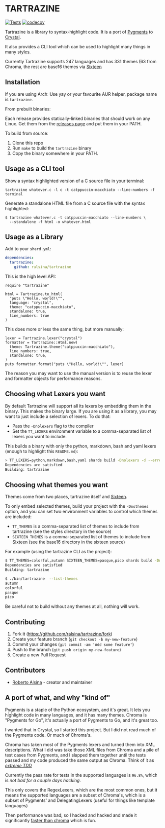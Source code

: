 # TARTRAZINE

[![Tests](https://github.com/ralsina/tartrazine/actions/workflows/ci.yml/badge.svg)](https://github.com/ralsina/tartrazine/actions/workflows/ci.yml)
[![codecov](https://codecov.io/gh/ralsina/tartrazine/branch/main/graph/badge.svg?token=52XBPNL99F)](https://codecov.io/gh/ralsina/tartrazine)

Tartrazine is a library to syntax-highlight code. It is
a port of [Pygments](https://pygments.org/) to
[Crystal](https://crystal-lang.org/).

It also provides a CLI tool which can be used to highlight many things in many styles.

Currently Tartrazine supports 247 languages and has 331 themes (63 from Chroma,
the rest are base16 themes via [Sixteen](https://github.com/ralsina/sixteen)

## Installation

If you are using Arch: Use yay or your favourite AUR helper, package name is `tartrazine`.

From prebuilt binaries:

Each release provides statically-linked binaries that should
work on any Linux. Get them from the [releases page](https://github.com/ralsina/tartrazine/releases)
and put them in your PATH.

To build from source:

1. Clone this repo
2. Run `make` to build the `tartrazine` binary
3. Copy the binary somewhere in your PATH.

## Usage as a CLI tool

Show a syntax highlighted version of a C source file in your terminal:

```shell
tartrazine whatever.c -l c -t catppuccin-macchiato --line-numbers -f terminal
```

Generate a standalone HTML file from a C source file with the syntax highlighted:

```shell
$ tartrazine whatever.c -t catppuccin-macchiato --line-numbers \
  --standalone -f html -o whatever.html
```

## Usage as a Library

Add to your `shard.yml`:

```yaml
dependencies:
  tartrazine:
    github: ralsina/tartrazine
```

This is the high level API:

```crystal
require "tartrazine"

html = Tartrazine.to_html(
  "puts \"Hello, world!\"",
  language: "crystal",
  theme: "catppuccin-macchiato",
  standalone: true,
  line_numbers: true
)
```

This does more or less the same thing, but more manually:

```crystal
lexer = Tartrazine.lexer("crystal")
formatter = Tartrazine::Html.new(
  theme: Tartrazine.theme("catppuccin-macchiato"),
  line_numbers: true,
  standalone: true,
)
puts formatter.format("puts \"Hello, world!\"", lexer)
```

The reason you may want to use the manual version is to reuse
the lexer and formatter objects for performance reasons.

## Choosing what Lexers you want

By default Tartrazine will support all its lexers by embedding
them in the binary. This makes the binary large. If you are
using it as a library, you may want to just include a selection of lexers. To do that:

* Pass the `-Dnolexers` flag to the compiler
* Set the `TT_LEXERS` environment variable to a
  comma-separated list of lexers you want to include.


This builds a binary with only the python, markdown, bash and yaml lexers (enough to highlight this `README.md`):

```bash
> TT_LEXERS=python,markdown,bash,yaml shards build -Dnolexers -d --error-trace
Dependencies are satisfied
Building: tartrazine
```

## Choosing what themes you want

Themes come from two places, tartrazine itself and [Sixteen](https://github.com/ralsina/sixteen).

To only embed selected themes, build your project with the `-Dnothemes` option, and
you can set two environment variables to control which themes are included:

* `TT_THEMES` is a comma-separated list of themes to include from tartrazine (see the styles directory in the source)
* `SIXTEEN_THEMES` is a comma-separated list of themes to include from Sixteen (see the base16 directory in the sixteen source)

For example (using the tartrazine CLI as the project):

```bash
$ TT_THEMES=colorful,autumn SIXTEEN_THEMES=pasque,pico shards build -Dnothemes
Dependencies are satisfied
Building: tartrazine

$ ./bin/tartrazine  --list-themes
autumn
colorful
pasque
pico
```

Be careful not to build without any themes at all, nothing will work.

## Contributing

1. Fork it (<https://github.com/ralsina/tartrazine/fork>)
2. Create your feature branch (`git checkout -b my-new-feature`)
3. Commit your changes (`git commit -am 'Add some feature'`)
4. Push to the branch (`git push origin my-new-feature`)
5. Create a new Pull Request

## Contributors

- [Roberto Alsina](https://github.com/ralsina) - creator and maintainer

## A port of what, and why "kind of"

Pygments is a staple of the Python ecosystem, and it's great.
It lets you highlight code in many languages, and it has many
themes. Chroma is "Pygments for Go", it's actually a port of
Pygments to Go, and it's great too.

I wanted that in Crystal, so I started this project. But I did
not read much of the Pygments code. Or much of Chroma's.

Chroma has taken most of the Pygments lexers and turned them into
XML descriptions. What I did was take those XML files from Chroma
and a pile of test cases from Pygments, and I slapped them together
until the tests passed and my code produced the same output as
Chroma. Think of it as [*extreme TDD*](https://ralsina.me/weblog/posts/tartrazine-reimplementing-pygments.html)

Currently the pass rate for tests in the supported languages
is `96.8%`, which is *not bad for a couple days hacking*.

This only covers the RegexLexers, which are the most common ones,
but it means the supported languages are a subset of Chroma's, which
is a subset of Pygments' and DelegatingLexers (useful for things like template languages)

Then performance was bad, so I hacked and hacked and made it significantly
[faster than chroma](https://ralsina.me/weblog/posts/a-tale-of-optimization.html)
which is fun.
